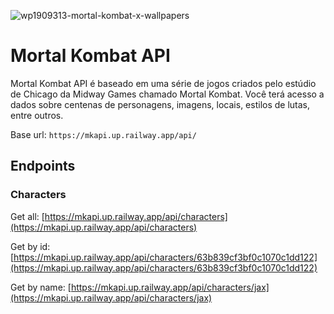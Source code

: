 ![wp1909313-mortal-kombat-x-wallpapers](https://user-images.githubusercontent.com/52705622/211174615-24e39c2d-22a2-436f-9036-aa26acca2391.jpg)

<h1>Mortal Kombat API</h1>

Mortal Kombat API é baseado em uma série de jogos criados pelo estúdio de Chicago da Midway Games chamado Mortal Kombat. Você terá acesso a dados sobre centenas de personagens, imagens, locais, estilos de lutas, entre outros.

Base url: ```https://mkapi.up.railway.app/api/```

## Endpoints

### Characters

Get all: [https://mkapi.up.railway.app/api/characters](https://mkapi.up.railway.app/api/characters)

Get by id: [https://mkapi.up.railway.app/api/characters/63b839cf3bf0c1070c1dd122](https://mkapi.up.railway.app/api/characters/63b839cf3bf0c1070c1dd122)

Get by name: [https://mkapi.up.railway.app/api/characters/jax](https://mkapi.up.railway.app/api/characters/jax)

